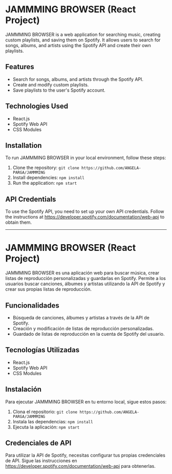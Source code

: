 # JAMMMING BROWSER (React Project)

JAMMMING BROWSER is a web application for searching music, creating custom playlists, and saving them on Spotify. It allows users to search for songs, albums, and artists using the Spotify API and create their own playlists.

## Features

- Search for songs, albums, and artists through the Spotify API.
- Create and modify custom playlists.
- Save playlists to the user's Spotify account.

## Technologies Used
- React.js
- Spotify Web API
- CSS Modules

## Installation
To run JAMMMING BROWSER in your local environment, follow these steps:
1. Clone the repository: `git clone https://github.com/ANGELA-PARGA/JAMMMING`
2. Install dependencies: `npm install`
3. Run the application: `npm start`

## API Credentials
To use the Spotify API, you need to set up your own API credentials. Follow the instructions at https://developer.spotify.com/documentation/web-api to obtain them.

------------------------------------------------------------------------------------------------------------------------------------------------------------------------------------------
# JAMMMING BROWSER (React Project)

JAMMMING BROWSER es una aplicación web para buscar música, crear listas de reproducción personalizadas y guardarlas en Spotify. Permite a los usuarios buscar canciones, álbumes y artistas utilizando la API de Spotify y crear sus propias listas de reproducción.

## Funcionalidades

- Búsqueda de canciones, álbumes y artistas a través de la API de Spotify.
- Creación y modificación de listas de reproducción personalizadas.
- Guardado de listas de reproducción en la cuenta de Spotify del usuario.

## Tecnologías Utilizadas
- React.js
- Spotify Web API
- CSS Modules

## Instalación
Para ejecutar JAMMMING BROWSER en tu entorno local, sigue estos pasos:
1. Clona el repositorio: `git clone https://github.com/ANGELA-PARGA/JAMMMING`
2. Instala las dependencias: `npm install`
3. Ejecuta la aplicación: `npm start`

## Credenciales de API
Para utilizar la API de Spotify, necesitas configurar tus propias credenciales de API. Sigue las instrucciones en https://developer.spotify.com/documentation/web-api para obtenerlas.
 
